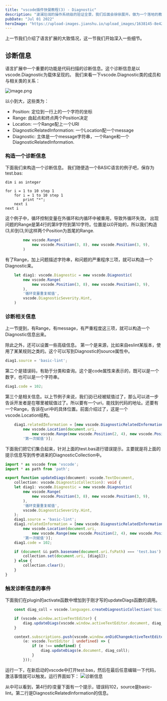 ```yaml
---
title: "vscode插件快餐教程(3) - Diagnostic"
description: "波澜壮阔的操作系统级的验证全景，我们后面会徐徐展开。做为一个落地的教程，我们千里之行始于足下，先从Isabelle/HOL工具的使用开始说起。"
pubDate: "Jul 01 2022"
heroImage: "https://upload-images.jianshu.io/upload_images/1638145-8e4275af60afb16e.png?imageMogr2/auto-orient/strip%7CimageView2/2/w/1240"
---
```


上一节我们介绍了语言扩展的大致情况，这一节我们开始深入一些细节。

## 诊断信息

语言扩展中一个重要的功能是代码扫描的诊断信息。这个诊断信息是以vscode.Diagnostic为载体呈现的。
我们来看一下vscode.Diagnostic类的成员和与相关类的关系：

![image.png](https://upload-images.jianshu.io/upload_images/1638145-5acbc100be034e9f.png?imageMogr2/auto-orient/strip%7CimageView2/2/w/1240)

以小到大，这些类为：
- Position: 定位到一行上的一个字符的坐标
- Range: 由起点和终点两个Position决定
- Location: 一个Range配上一个URI
- DiagnosticRelatedInformation: 一个Location配一个message
- Diagnostic: 主体是一个message字符串，一个Range和一个DiagnosticRelatedInformation.

### 构造一个诊断信息

下面我们来构造一个诊断信息。
我们随便造一个BASIC语言的例子吧，保存为test.bas:
```basic
dim i as integer

for i = 1 to 10 step 1
    for i = 1 to 10 step 1
        print "*";
    next i
next i
```
这个例子中，循环控制变量在外循环和内循环中被重用，导致外循环失效。
出现问题的Range是第4行的第9字符到第10字符。位置是以0开始的，所以我们构造(3,8)到(3,9)这样两个Position为首尾的Range. 
```typescript
        new vscode.Range(
            new vscode.Position(3, 8), new vscode.Position(3, 9),
        )
```
有了Range，加上问题描述字符串，和问题的严重程序三项，就可以构造一个Diagnostic来。

```typescript
    let diag1: vscode.Diagnostic = new vscode.Diagnostic(
        new vscode.Range(
            new vscode.Position(3, 8), new vscode.Position(3, 9),
        ),
        '循环变量重复赋值',
        vscode.DiagnosticSeverity.Hint,
    )
```

### 诊断相关信息

上一节提到，有Range，有message，有严重程度这三项，就可以构造一个Diagnostic信息出来。

除此之外，还可以设置一些高级信息。
第一个是来源，比如来自eslint某版本，使用了某某规则之类的。这个可以写到Diagnostic的source属性中。
```typescript
diag1.source = 'basic-lint';
```
第二个是错误码，有助于分类和查询。这个是code属性来表示的，既可以是一个数字，也可以是一个字符串。
```typescript
diag1.code = 102;
```
第三个是相关信息。以上节例子来说，我们说i已经被赋值过了，那么可以进一步告诉开发者是在哪里被赋值过了。所以要有一个uri，能找到代码的地址。还要有一个Range，告诉在uri中的具体位置。前面介绍过了，这是一个vscode.Location结构。
```typescript
    diag1.relatedInformation = [new vscode.DiagnosticRelatedInformation(
        new vscode.Location(document.uri,
            new vscode.Range(new vscode.Position(2, 4), new vscode.Position(2, 5))),
        '第一次赋值')];
```

下面我们把它们集合起来，针对上面的test.bas进行错误提示。主要就是将上面的提示信息写到传参进来的DiagnosticCollection中。
```typescript
import * as vscode from 'vscode';
import * as path from 'path';

export function updateDiags(document: vscode.TextDocument,
    collection: vscode.DiagnosticCollection): void {
    let diag1: vscode.Diagnostic = new vscode.Diagnostic(
        new vscode.Range(
            new vscode.Position(3, 8), new vscode.Position(3, 9),
        ),
        '循环变量重复赋值',
        vscode.DiagnosticSeverity.Hint,
    );
    diag1.source = 'basic-lint';
    diag1.relatedInformation = [new vscode.DiagnosticRelatedInformation(
        new vscode.Location(document.uri,
            new vscode.Range(new vscode.Position(2, 4), new vscode.Position(2, 5))),
        '第一次赋值')];
    diag1.code = 102;

    if (document && path.basename(document.uri.fsPath) === 'test.bas') {
        collection.set(document.uri, [diag1]);
    } else {
        collection.clear();
    }
}
```

### 触发诊断信息的事件

下面我们在plugin的activate函数中增加到于刚才写的updateDiags函数的调用。

```typescript
	const diag_coll = vscode.languages.createDiagnosticCollection('basic-lint-1');

	if (vscode.window.activeTextEditor) {
		diag.updateDiags(vscode.window.activeTextEditor.document, diag_coll);
	}

	context.subscriptions.push(vscode.window.onDidChangeActiveTextEditor(
		(e: vscode.TextEditor | undefined) => {
			if (e !== undefined) {
				diag.updateDiags(e.document, diag_coll);
			}
		}));
```

运行一下，在新启动的vscode中打开test.bas，然后在最后任意编辑一下代码，激活事情就可以触发。运行界面如下：
![诊断信息](https://upload-images.jianshu.io/upload_images/1638145-e612db62b73ae5d2.png?imageMogr2/auto-orient/strip%7CimageView2/2/w/1240)

从中可以看到，第4行的i变量下面有一个提示，错误码102，source是basic-lint。第二行是DiagnosticRelatedInformation的信息。
